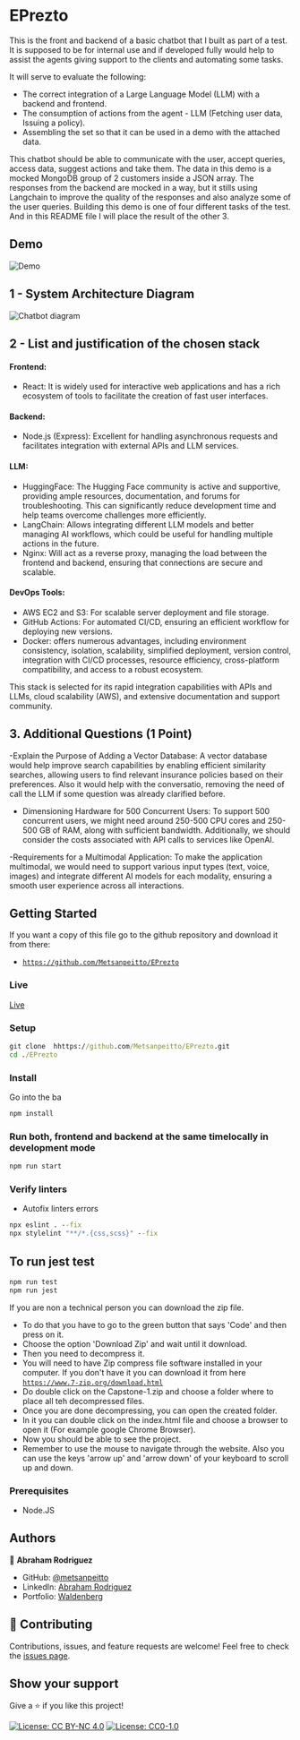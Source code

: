 # EPrezto

This is the front and backend of a basic chatbot that I built as part of a test.
It is supposed to be for internal use and if developed fully would help to assist the
agents giving support to the clients and automating some tasks.

It will serve to evaluate the following:
- The correct integration of a Large Language Model (LLM) with a backend and frontend.
- The consumption of actions from the agent - LLM (Fetching user data, Issuing a policy).
- Assembling the set so that it can be used in a demo with the attached data.

This chatbot should be able to communicate with the user, accept queries, access data,
suggest actions and take them. 
The data in this demo is a mocked MongoDB group of 2 customers inside a JSON array.
The responses from the backend are mocked in a way, but it stills using Langchain to improve
the quality of the responses and also analyze some of the user queries.
Building this demo is one of four different tasks of the test. And in this README file
I will place the result of the other 3.

##  Demo
![Demo](app-img.png)

## 1 - System Architecture Diagram
![Chatbot diagram](ChatbotDiagram.jpg)

## 2 - List and justification of the chosen stack  
#### Frontend:
- React: It is widely used for interactive web applications and has a rich ecosystem of tools to facilitate the creation of fast user interfaces.
#### Backend:
- Node.js (Express): Excellent for handling asynchronous requests and facilitates integration with external APIs and LLM services.
#### LLM:
- HuggingFace: The Hugging Face community is active and supportive, providing ample resources, documentation, and forums for troubleshooting. This can significantly reduce development time and help teams overcome challenges more efficiently.
- LangChain: Allows integrating different LLM models and better managing AI workflows, which could be useful for handling multiple actions in the future.
- Nginx: Will act as a reverse proxy, managing the load between the frontend and backend, ensuring that connections are secure and scalable.
#### DevOps Tools:
- AWS EC2 and S3: For scalable server deployment and file storage.
- GitHub Actions: For automated CI/CD, ensuring an efficient workflow for deploying new versions.
- Docker: offers numerous advantages, including environment consistency, isolation, scalability, simplified deployment, version control, integration with CI/CD processes, resource efficiency, cross-platform compatibility, and access to a robust ecosystem. 

 This stack is selected for its rapid integration capabilities with APIs and LLMs, cloud scalability (AWS), and extensive documentation and support community.

## 3. Additional Questions (1 Point)
-Explain the Purpose of Adding a Vector Database:
 A vector database would help improve search capabilities by enabling efficient similarity searches, allowing users to find relevant insurance policies based on their preferences. Also it would help with the conversatio, removing the need of call the LLM if some question was already clarified before.

- Dimensioning Hardware for 500 Concurrent Users:
 To support 500 concurrent users, we might need around 250-500 CPU cores and 250-500 GB of RAM, along with sufficient bandwidth. Additionally, we should consider the costs associated with API calls to services like OpenAI.

 -Requirements for a Multimodal Application:
 To make the application multimodal, we would need to support various input types (text, voice, images) and integrate different AI models for each modality, ensuring a smooth user experience across all interactions.

## Getting Started

If you want a copy of this file go to the github repository and download it from there:
- [`https://github.com/Metsanpeitto/EPrezto`](https://github.com/Metsanpeitto/EPrezto)


### Live

[Live](http://www.tienduca.com/eprezto/)


### Setup

```cmd
git clone  hhttps://github.com/Metsanpeitto/EPrezto.git
cd ./EPrezto
```

### Install

Go into the ba
```cmd
npm install
```

### Run both, frontend and backend at the same timelocally in development mode

```cmd
npm run start
```

### Verify linters

- Autofix linters errors

```cmd
npx eslint . --fix
npx stylelint "**/*.{css,scss}" --fix
```

## To run jest test
```cmd
npm run test
npm run jest
```

If you are non a technical person you can download the zip file.

- To do that you have to go to the green button that says 'Code' and then press on it.
- Choose the option 'Download Zip' and wait until it download.
- Then you need to decompress it.
- You will need to have Zip compress file software installed in your computer. If you don't have it you can download it from here
  [`https://www.7-zip.org/download.html`](https://www.7-zip.org/download.html)
- Do double click on the Capstone-1.zip and choose a folder where to place all teh decompressed files.
- Once you are done decompressing, you can open the created folder.
- In it you can double click on the index.html file and choose a browser to open it (For example google Chrome Browser).
- Now you should be able to see the project.
- Remember to use the mouse to navigate through the website. Also you can use the keys 'arrow up' and 'arrow down' of your keyboard
  to scroll up and down. 


### Prerequisites

- Node.JS


## Authors

👤 **Abraham Rodriguez**

- GitHub: [@metsanpeitto](https://github.com/Metsanpeitto)
- LinkedIn: [Abraham Rodriguez](https://www.linkedin.com/in/abraham-rodriguez-3283a319a/)
- Portfolio: [Waldenberg](https://portfolio.waldenberginc.com)

## 🤝 Contributing

Contributions, issues, and feature requests are welcome!
Feel free to check the [issues page](../../issues/).


## Show your support

Give a ⭐️ if you like this project!

[![License: CC BY-NC 4.0](https://licensebuttons.net/l/by-nc/4.0/80x15.png)](https://creativecommons.org/licenses/by-nc/4.0/)
[![License: CC0-1.0](https://licensebuttons.net/l/zero/1.0/80x15.png)](http://creativecommons.org/publicdomain/zero/1.0/)
